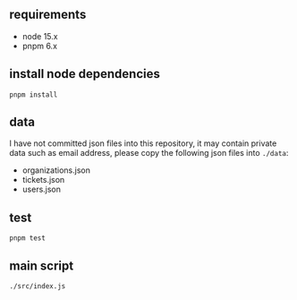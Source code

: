## requirements

- node 15.x
- pnpm 6.x

## install node dependencies

    pnpm install

## data

I have not committed json files into this repository, it may contain private data such as email
address, please copy the following json files into `./data`:

- organizations.json
- tickets.json
- users.json

## test

    pnpm test

## main script

    ./src/index.js
